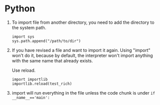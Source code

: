 # Python

1. To import file from another directory, you need to add the directory to the system path.

    ```
    import sys
    sys.path.append("/path/to/dir")
    ```

2. If you have revised a file and want to import it again. Using "import" won't do it,
 because by default, the interpreter won't import anything with the same name that already exists. 

    Use reload.

    ```
    import importlib
    importlib.reload(test_rich)
    ```

3. import will run everything in the file unless the code chunk is under `if __name__=='main':`
